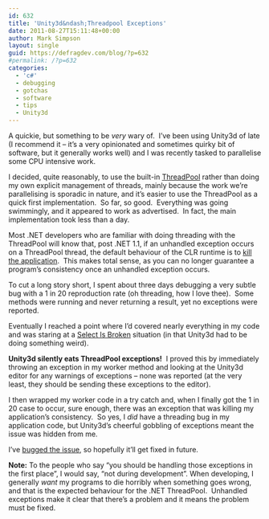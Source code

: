 ```yaml
---
id: 632
title: 'Unity3d&ndash;Threadpool Exceptions'
date: 2011-08-27T15:11:48+00:00
author: Mark Simpson
layout: single
guid: https://defragdev.com/blog/?p=632
#permalink: /?p=632
categories:
  - 'c#'
  - debugging
  - gotchas
  - software
  - tips
  - Unity3d
---
```

A quickie, but something to be _very_ wary of.&#160; I’ve been using Unity3d of late (I recommend it – it’s a very opinionated and sometimes quirky bit of software, but it generally works well) and I was recently tasked to parallelise some CPU intensive work.&#160; 

I decided, quite reasonably, to use the built-in [ThreadPool](http://msdn.microsoft.com/en-us/library/system.threading.threadpool.aspx) rather than doing my own explicit management of threads, mainly because the work we’re parallelising is sporadic in nature, and it’s easier to use the ThreadPool as a quick first implementation.&#160; So far, so good.&#160; Everything was going swimmingly, and it appeared to work as advertised.&#160; In fact, the main implementation took less than a day.

Most .NET developers who are familiar with doing threading with the ThreadPool will know that, post .NET 1.1, if an unhandled exception occurs on a ThreadPool thread, the default behaviour of the CLR runtime is to [kill the application](http://msdn.microsoft.com/en-us/library/ms228965.aspx).&#160; This makes total sense, as you can no longer guarantee a program’s consistency once an unhandled exception occurs.&#160; 

To cut a long story short, I spent about three days debugging a very subtle bug with a 1 in 20 reproduction rate (oh threading, how I love thee).&#160; Some methods were running and never returning a result, yet no exceptions were reported.&#160; 

Eventually I reached a point where I’d covered nearly everything in my code and was staring at a [Select Is Broken](http://www.codinghorror.com/blog/2008/03/the-first-rule-of-programming-its-always-your-fault.html) situation (in that Unity3d had to be doing something weird).

**Unity3d silently eats ThreadPool exceptions!**&#160; I proved this by immediately throwing an exception in my worker method and looking at the Unity3d editor for any warnings of exceptions – none was reported (at the very least, they should be sending these exceptions to the editor).&#160; 

I then wrapped my worker code in a try catch and, when I finally got the 1 in 20 case to occur, sure enough, there was an exception that was killing my application’s consistency.&#160; So yes, I _did_ have a threading bug in my application code, but Unity3d’s cheerful gobbling of exceptions meant the issue was hidden from me.

I’ve [bugged the issue](http://fogbugz.unity3d.com/default.asp?416782_1n7rsv4g9vrudomi), so hopefully it’ll get fixed in future.

**Note:** To the people who say “you should be handling those exceptions in the first place”, I would say, “not during development”. When developing, I generally _want_ my programs to die horribly when something goes wrong, and that is the expected behaviour for the .NET ThreadPool.&#160; Unhandled exceptions make it clear that there’s a problem and it means the problem must be fixed.